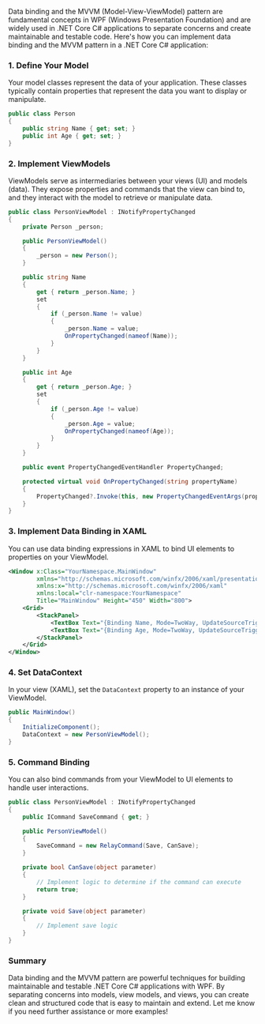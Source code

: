 Data binding and the MVVM (Model-View-ViewModel) pattern are fundamental concepts in WPF (Windows Presentation Foundation) and are widely used in .NET Core C# applications to separate concerns and create maintainable and testable code. Here's how you can implement data binding and the MVVM pattern in a .NET Core C# application:

### 1. Define Your Model

Your model classes represent the data of your application. These classes typically contain properties that represent the data you want to display or manipulate.

```csharp
public class Person
{
    public string Name { get; set; }
    public int Age { get; set; }
}
```

### 2. Implement ViewModels

ViewModels serve as intermediaries between your views (UI) and models (data). They expose properties and commands that the view can bind to, and they interact with the model to retrieve or manipulate data.

```csharp
public class PersonViewModel : INotifyPropertyChanged
{
    private Person _person;

    public PersonViewModel()
    {
        _person = new Person();
    }

    public string Name
    {
        get { return _person.Name; }
        set
        {
            if (_person.Name != value)
            {
                _person.Name = value;
                OnPropertyChanged(nameof(Name));
            }
        }
    }

    public int Age
    {
        get { return _person.Age; }
        set
        {
            if (_person.Age != value)
            {
                _person.Age = value;
                OnPropertyChanged(nameof(Age));
            }
        }
    }

    public event PropertyChangedEventHandler PropertyChanged;

    protected virtual void OnPropertyChanged(string propertyName)
    {
        PropertyChanged?.Invoke(this, new PropertyChangedEventArgs(propertyName));
    }
}
```

### 3. Implement Data Binding in XAML

You can use data binding expressions in XAML to bind UI elements to properties on your ViewModel.

```xml
<Window x:Class="YourNamespace.MainWindow"
        xmlns="http://schemas.microsoft.com/winfx/2006/xaml/presentation"
        xmlns:x="http://schemas.microsoft.com/winfx/2006/xaml"
        xmlns:local="clr-namespace:YourNamespace"
        Title="MainWindow" Height="450" Width="800">
    <Grid>
        <StackPanel>
            <TextBox Text="{Binding Name, Mode=TwoWay, UpdateSourceTrigger=PropertyChanged}"/>
            <TextBox Text="{Binding Age, Mode=TwoWay, UpdateSourceTrigger=PropertyChanged}"/>
        </StackPanel>
    </Grid>
</Window>
```

### 4. Set DataContext

In your view (XAML), set the `DataContext` property to an instance of your ViewModel.

```csharp
public MainWindow()
{
    InitializeComponent();
    DataContext = new PersonViewModel();
}
```

### 5. Command Binding

You can also bind commands from your ViewModel to UI elements to handle user interactions.

```csharp
public class PersonViewModel : INotifyPropertyChanged
{
    public ICommand SaveCommand { get; }

    public PersonViewModel()
    {
        SaveCommand = new RelayCommand(Save, CanSave);
    }

    private bool CanSave(object parameter)
    {
        // Implement logic to determine if the command can execute
        return true;
    }

    private void Save(object parameter)
    {
        // Implement save logic
    }
}
```

### Summary

Data binding and the MVVM pattern are powerful techniques for building maintainable and testable .NET Core C# applications with WPF. By separating concerns into models, view models, and views, you can create clean and structured code that is easy to maintain and extend. Let me know if you need further assistance or more examples!